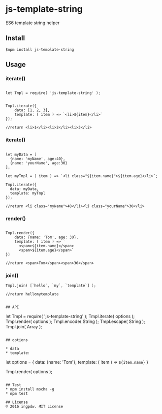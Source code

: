 # js-template-string

ES6 template string helper

## Install

```
$npm install js-template-string
```

## Usage

### iterate()
```

let Tmpl = require( 'js-template-string' );


Tmpl.iterate({
    data: [1, 2, 3],
    template: ( item ) => `<li>${item}</li>`
});

//return <li>1</li><li>2</li><li>3</li>

```

### iterate()

```

let myData = [
  {name: 'myName', age:40},
  {name: 'yourName', age:30}
];

let myTmpl = ( item ) => `<li class="${item.name}">${item.age}</li>`;

Tmpl.iterate({
  data: myData,
  template: myTmpl
});

//return <li class="myName">40</li><li class="yourName">30</li>
```

### render()
```

Tmpl.render({
    data: {name: 'Tom', age: 30},
    template: ( item ) => `
      <span>${item.name}</span>
      <span>${item.age}</span>`
})

//return <span>Tom</span><span>30</span>
```

### join()
```
Tmpl.join( [`hello`, `my`, `template`] );

//return hellomytemplate
```

```

## API

```
let Tmpl = require( 'js-template-string' );
Tmpl.iterate( options );
Tmpl.render( options );
Tmpl.encode( String );
Tmpl.escape( String );
Tmpl.join( Array );

```

## options

* data
* template:

```
let options = {
  data: {name: 'Tom'},
  template: ( item ) => `${item.name}`
}

Tmpl.render( options );
```

## Test
* npm install mocha -g
* npm test

## License
© 2016 ingpdw. MIT License
